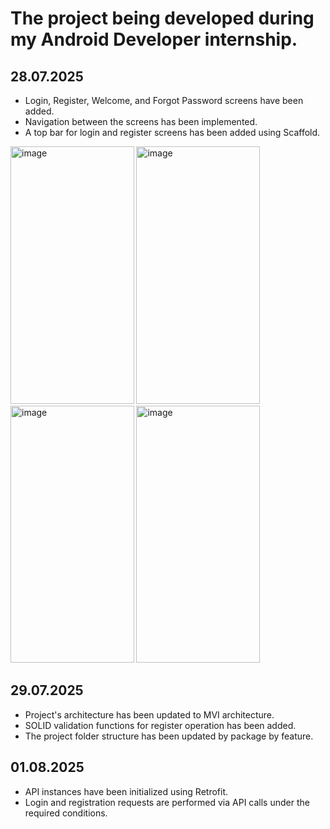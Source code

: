 # The project being developed during my Android Developer internship.

## 28.07.2025
- Login, Register, Welcome, and Forgot Password screens have been added.
- Navigation between the screens has been implemented.
- A top bar for login and register screens has been added using Scaffold.
<img width="197.5" height="411.5" alt="image" src="https://github.com/user-attachments/assets/0667a6a8-92bc-47aa-9f7a-55220bc5a4d6" />
<img width="197.5" height="411.5" alt="image" src="https://github.com/user-attachments/assets/c62fbff4-afd5-470a-9efa-f71149ccc308" />
<img width="197.5" height="411.5" alt="image" src="https://github.com/user-attachments/assets/28407049-988b-49e2-97cb-68dd84c422b2" />
<img width="197.5" height="411.5" alt="image" src="https://github.com/user-attachments/assets/9e59ed92-b578-475c-800d-9e1297358eeb" />

## 29.07.2025
- Project's architecture has been updated to MVI architecture.
- SOLID validation functions for register operation has been added.
- The project folder structure has been updated by package by feature.

## 01.08.2025
- API instances have been initialized using Retrofit.
- Login and registration requests are performed via API calls under the required conditions.
